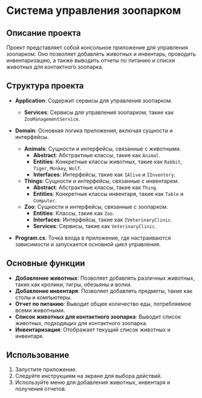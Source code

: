 # Система управления зоопарком

## Описание проекта

Проект представляет собой консольное приложение для управления зоопарком. Оно позволяет добавлять животных и инвентарь, проводить инвентаризацию, а также выводить отчеты по питанию и списки животных для контактного зоопарка.

## Структура проекта

- **Application**: Содержит сервисы для управления зоопарком.
  - **Services**: Сервисы для управления зоопарком, такие как `ZooManagementService`.
  
- **Domain**: Основная логика приложения, включая сущности и интерфейсы.
  - **Animals**: Сущности и интерфейсы, связанные с животными.
    - **Abstract**: Абстрактные классы, такие как `Animal`.
    - **Entities**: Конкретные классы животных, такие как `Rabbit`, `Tiger`, `Monkey`, `Wolf`.
    - **Interfaces**: Интерфейсы, такие как `IAlive` и `IInventory`.
  - **Things**: Сущности и интерфейсы, связанные с инвентарем.
    - **Abstract**: Абстрактные классы, такие как `Thing`.
    - **Entities**: Конкретные классы инвентаря, такие как `Table` и `Computer`.
  - **Zoo**: Сущности и интерфейсы, связанные с зоопарком.
    - **Entities**: Классы, такие как `Zoo`.
    - **Interfaces**: Интерфейсы, такие как `IVeterinaryClinic`.
    - **Services**: Сервисы, такие как `VeterinaryClinic`.

- **Program.cs**: Точка входа в приложение, где настраиваются зависимости и запускается основной цикл управления.

## Основные функции

- **Добавление животных**: Позволяет добавлять различных животных, таких как кролики, тигры, обезьяны и волки.
- **Добавление инвентаря**: Позволяет добавлять предметы, такие как столы и компьютеры.
- **Отчет по питанию**: Выводит общее количество еды, потребляемое всеми животными.
- **Список животных для контактного зоопарка**: Выводит список животных, подходящих для контактного зоопарка.
- **Инвентаризация**: Отображает текущий список животных и инвентаря.

## Использование

1. Запустите приложение.
2. Следуйте инструкциям на экране для выбора действий.
3. Используйте меню для добавления животных, инвентаря и получения отчетов.

